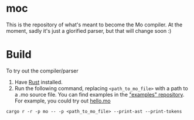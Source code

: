 # moc
This is the repository of what's meant to become the Mo compiler. At the moment, sadly it's just a glorified parser, but that will change soon :)

# Build
To try out the compiler/parser

1. Have [Rust](https://rust-lang.org) installed.
2. Run the following command, replacing `<path_to_mo_file>` with a path to a .mo source file. You can find examples in the ["examples" repository](https://github.com/MoLanguage/examples). For example, you could try out [hello.mo](https://github.com/MoLanguage/examples/blob/main/hello.mo)

``cargo r -r -p mo -- -p <path_to_mo_file> --print-ast --print-tokens``

